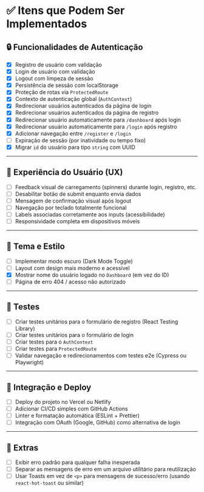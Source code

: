 # ✅ Itens que Podem Ser Implementados

## 🔒 Funcionalidades de Autenticação
- [x] Registro de usuário com validação
- [x] Login de usuário com validação
- [x] Logout com limpeza de sessão
- [x] Persistência de sessão com localStorage
- [x] Proteção de rotas via `ProtectedRoute`
- [x] Contexto de autenticação global (`AuthContext`)
- [x] Redirecionar usuários autenticados da página de login
- [x] Redirecionar usuários autenticados da página de registro
- [x] Redirecionar usuário automaticamente para `/dashboard` após login
- [x] Redirecionar usuário automaticamente para `/login` após registro
- [x] Adicionar navegação entre `/register` e `/login`
- [ ] Expiração de sessão (por inatividade ou tempo fixo)
- [x] Migrar `id` do usuário para tipo `string` com UUID

---

## 🎨 Experiência do Usuário (UX)
- [ ] Feedback visual de carregamento (spinners) durante login, registro, etc.
- [ ] Desabilitar botão de submit enquanto envia dados
- [ ] Mensagem de confirmação visual após logout
- [ ] Navegação por teclado totalmente funcional
- [ ] Labels associadas corretamente aos inputs (acessibilidade)
- [ ] Responsividade completa em dispositivos móveis

---

## 🌙 Tema e Estilo
- [ ] Implementar modo escuro (Dark Mode Toggle)
- [ ] Layout com design mais moderno e acessível
- [x] Mostrar nome do usuário logado no `Dashboard` (em vez do ID)
- [ ] Página de erro 404 / acesso não autorizado

---

## 🧪 Testes
- [ ] Criar testes unitários para o formulário de registro (React Testing Library)
- [ ] Criar testes unitários para o formulário de login
- [ ] Criar testes para o `AuthContext`
- [ ] Criar testes para `ProtectedRoute`
- [ ] Validar navegação e redirecionamentos com testes e2e (Cypress ou Playwright)

---

## 🚀 Integração e Deploy
- [ ] Deploy do projeto no Vercel ou Netlify
- [ ] Adicionar CI/CD simples com GitHub Actions
- [ ] Linter e formatação automática (ESLint + Prettier)
- [ ] Integração com OAuth (Google, GitHub) como alternativa de login

---

## 📄 Extras
- [ ] Exibir erro padrão para qualquer falha inesperada
- [ ] Separar as mensagens de erro em um arquivo utilitário para reutilização
- [ ] Usar Toasts em vez de `<p>` para mensagens de sucesso/erro (usando `react-hot-toast` ou similar)
